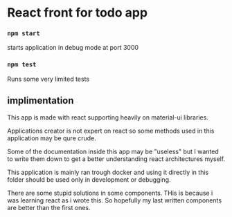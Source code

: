 # React front for todo app

### `npm start`
starts application in debug mode at port 3000

### `npm test`
Runs some very limited tests


## implimentation
This app is made with react supporting heavily on material-ui libraries. 

Applications creator is not expert on react so some methods used in this application may be qure crude.

Some of the documentation inside this app may be "useless" but I wanted to write them down to get a better understanding react architectures myself.

This application is mainly ran trough docker and using it directly in this folder should be used only in development or debugging.

There are some stupid solutions in some components. THis is because i was learning react as i wrote this. So hopefully my last written components are better than the first ones. 